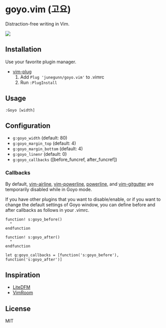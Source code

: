 goyo.vim (고요)
===============

Distraction-free writing in Vim.

![](https://raw.github.com/junegunn/i/master/goyo.png)

Installation
------------

Use your favorite plugin manager.

- [vim-plug](https://github.com/junegunn/vim-plug)
  1. Add `Plug 'junegunn/goyo.vim'` to .vimrc
  2. Run `:PlugInstall`

Usage
-----

`:Goyo [width]`

Configuration
-------------

- `g:goyo_width` (default: 80)
- `g:goyo_margin_top` (default: 4)
- `g:goyo_margin_bottom` (default: 4)
- `g:goyo_linenr` (default: 0)
- `g:goyo_callbacks` ([before_funcref, after_funcref])

### Callbacks

By default, [vim-airline](https://github.com/bling/vim-airline),
[vim-powerline](https://github.com/Lokaltog/vim-powerline),
[powerline](https://github.com/Lokaltog/powerline), and
[vim-gitgutter](https://github.com/airblade/vim-gitgutter) are temporarily
disabled while in Goyo mode.

If you have other plugins that you want to disable/enable, or if you want to
change the default settings of Goyo window, you can define before and after
callbacks as follows in your .vimrc.

```vim
function! s:goyo_before()
  "
endfunction

function! s:goyo_after()
  "
endfunction

let g:goyo_callbacks = [function('s:goyo_before'), function('s:goyo_after')]
```

Inspiration
-----------

- [LiteDFM](https://github.com/bilalq/lite-dfm)
- [VimRoom](http://projects.mikewest.org/vimroom/)

License
-------

MIT

